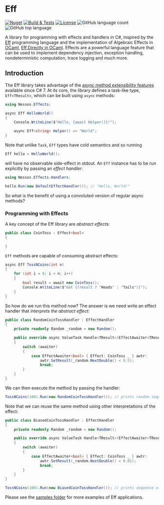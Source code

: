 # Eff

[![Nuget](https://img.shields.io/nuget/v/Eff?style=flat)](https://www.nuget.org/packages/Eff)
[![Build & Tests](https://github.com/nessos/Eff/actions/workflows/build.yml/badge.svg)](https://github.com/nessos/Eff/actions/workflows/build.yml)
[![License](https://img.shields.io/badge/License-MIT-blue.svg)](https://opensource.org/licenses/MIT)
![GitHub language count](https://img.shields.io/github/languages/count/nessos/Eff)
![GitHub top language](https://img.shields.io/github/languages/top/nessos/Eff)

A library for programming with effects and handlers in C#, inspired by the [Eff] programming language and the implementation of Algebraic Effects in [OCaml], [Eff Directly in OCaml]. Effects are a powerful language feature that can be used to implement dependency injection, exception handling, nondeterministic computation, trace logging and much more.

## Introduction

The Eff library takes advantage of the [async method extensibility features](https://devblogs.microsoft.com/premier-developer/dissecting-the-async-methods-in-c/) available since C# 7.
At its core, the library defines a task-like type, `Eff<TResult>`, which can be built using `async` methods:

```csharp
using Nessos.Effects;

async Eff HelloWorld()
{
    Console.WriteLine($"Hello, {await Helper()}!");

    async Eff<string> Helper() => "World";
}
```

Note that unlike `Task`, `Eff` types have cold semantics and so running

```csharp
Eff hello = HelloWorld();
```

will have no observable side-effect in stdout.
An `Eff` instance has to be run explicitly by passing an _effect handler_:

```csharp
using Nessos.Effects.Handlers;

hello.Run(new DefaultEffectHandler()); // "Hello, World!"
```

So what is the benefit of using a convoluted version of regular async methods?

### Programming with Effects

A key concept of the Eff library are _abstract effects_:

```csharp
public class CoinToss : Effect<bool>
{

}
```

`Eff` methods are capable of consuming abstract effects:

```csharp
async Eff TossNCoins(int n)
{
    for (int i = 0; i < n; i++)
    {
        bool result = await new CoinToss();
        Console.WriteLine($"Got {(result ? "Heads" : "Tails")}");
    }
}
```

So how do we run this method now?
The answer is we need write an effect handler that _interprets the abstract effect_:

```csharp
public class RandomCoinTossHandler : EffectHandler
{
    private readonly Random _random = new Random();

    public override async ValueTask Handle<TResult>(EffectAwaiter<TResult> awaiter)
    {
        switch (awaiter)
        {
            case EffectAwaiter<bool> { Effect: CoinToss _ } awtr:
                awtr.SetResult(_random.NextDouble() < 0.5);
                break;
        }
    }
}
```

We can then execute the method by passing the handler:

```csharp
TossNCoins(100).Run(new RandomCoinTossHandler()); // prints random sequence of Heads and Tails
```

Note that we can reuse the same method using other interpretations of the effect:

```csharp
public class BiasedCoinTossHandler : EffectHandler
{
    private readonly Random _random = new Random();

    public override async ValueTask Handle<TResult>(EffectAwaiter<TResult> awaiter)
    {
        switch (awaiter)
        {
            case EffectAwaiter<bool> { Effect: CoinToss _ } awtr:
                awtr.SetResult(_random.NextDouble() < 0.01);
                break;
        }
    }
}

TossNCoins(100).Run(new BiasedCoinTossHandler()); // prints sequence of mostly Tails
```

Please see the [samples folder](https://github.com/nessos/Eff/tree/master/samples) for more examples of Eff applications.

[Eff]: http://math.andrej.com/wp-content/uploads/2012/03/eff.pdf
[OCaml]: http://www.lpw25.net/ocaml2015-abs2.pdf
[Eff Directly in OCaml]: http://kcsrk.info/papers/eff_ocaml_ml16.pdf

